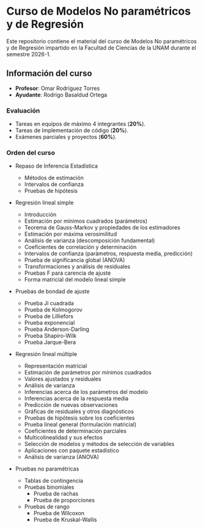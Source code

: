 # Curso de Modelos No paramétricos y de Regresión 

Este repositorio contiene el material del curso de Modelos No paramétricos y de Regresión impartido en la Facultad de Ciencias de la UNAM durante el semestre 2026-1.

## Información del curso

- **Profesor**: Omar Rodríguez Torres 
- **Ayudante**: Rodrigo Basaldud Ortega


### Evaluación
- Tareas en equipos de máximo 4 integrantes (**20%**).
- Tareas de Implementación de código (**20%**).
- Exámenes parciales y proyectos (**60%**).


### Orden del curso

- Repaso de Inferencia Estadística 
    - Métodos de estimación
    - Intervalos de confianza
    - Pruebas de hipótesis

- Regresión lineal simple
    - Introducción
    - Estimación por mínimos cuadrados (parámetros)
    - Teorema de Gauss-Markov y propiedades de los estimadores
    - Estimación por máxima verosimilitud
    - Análisis de varianza (descomposición fundamental)
    - Coeficientes de correlación y determinación
    - Intervalos de confianza (parámetros, respuesta media, predicción)
    - Prueba de significancia global (ANOVA)
    - Transformaciones y análisis de residuales
    - Pruebas F para carencia de ajuste
    - Forma matricial del modelo lineal simple

- Pruebas de bondad de ajuste
    - Prueba Ji cuadrada
    - Prueba de Kolmogorov
    - Prueba de Lilliefors
    - Prueba exponencial
    - Prueba Anderson-Darling
    - Prueba Shapiro-Wilk
    - Prueba Jarque-Bera    

- Regresión lineal múltiple
    - Representación matricial
    - Estimación de parámetros por mínimos cuadrados
    - Valores ajustados y residuales
    - Análisis de varianza
    - Inferencias acerca de los parámetros del modelo
    - Inferencias acerca de la respuesta media
    - Predicción de nuevas observaciones
    - Gráficas de residuales y otros diagnósticos
    - Pruebas de hipótesis sobre los coeficientes
    - Prueba lineal general (formulación matricial)
    - Coeficientes de determinación parciales
    - Multicolinealidad y sus efectos
    - Selección de modelos y métodos de selección de variables
    - Aplicaciones con paquete estadístico
    - Análisis de varianza (ANOVA)

- Pruebas no paramétricas
    - Tablas de contingencia
    - Pruebas binomiales
        - Prueba de rachas
        - Prueba de proporciones
    - Pruebas de rango
        - Prueba de Wilcoxon
        - Prueba de Kruskal-Wallis
        





